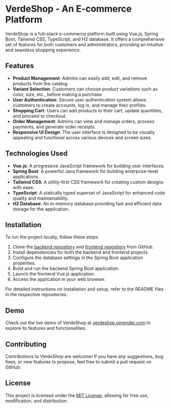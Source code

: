 # VerdeShop - An E-commerce Platform

VerdeShop is a full-stack e-commerce platform built using Vue.js, Spring Boot, Tailwind CSS, TypeScript, and H2 database. It offers a comprehensive set of features for both customers and administrators, providing an intuitive and seamless shopping experience.

## Features

- **Product Management**: Admins can easily add, edit, and remove products from the catalog.
- **Variant Selection**: Customers can choose product variations such as color, size, etc., before making a purchase.
- **User Authentication**: Secure user authentication system allows customers to create accounts, log in, and manage their profiles.
- **Shopping Cart**: Users can add products to their cart, update quantities, and proceed to checkout.
- **Order Management**: Admins can view and manage orders, process payments, and generate order receipts.
- **Responsive UI Design**: The user interface is designed to be visually appealing and functional across various devices and screen sizes.

## Technologies Used

- **Vue.js**: A progressive JavaScript framework for building user interfaces.
- **Spring Boot**: A powerful Java framework for building enterprise-level applications.
- **Tailwind CSS**: A utility-first CSS framework for creating custom designs with ease.
- **TypeScript**: A statically typed superset of JavaScript for enhanced code quality and maintainability.
- **H2 Database**: An in-memory database providing fast and efficient data storage for the application.

## Installation

To run the project locally, follow these steps:

1. Clone the [backend repository](https://github.com/ouhoy/verdeShopServer) and [frontend repository](https://github.com/ouhoy/verdeShopClient) from GitHub.
2. Install dependencies for both the backend and frontend projects.
3. Configure the database settings in the Spring Boot application properties.
4. Build and run the backend Spring Boot application.
5. Launch the frontend Vue.js application.
6. Access the application in your web browser.

For detailed instructions on installation and setup, refer to the README files in the respective repositories.

## Demo

Check out the live demo of VerdeShop at [verdeshop.onrender.com](https://verdeshop.onrender.com/) to explore its features and functionalities.

## Contributing

Contributions to VerdeShop are welcome! If you have any suggestions, bug fixes, or new features to propose, feel free to submit a pull request on GitHub.

## License

This project is licensed under the [MIT License](LICENSE), allowing for free use, modification, and distribution.
